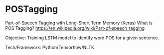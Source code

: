 # POSTagging

Part-of-Speech Tagging with Long-Short Term Memory (Keras)
What is POS Tagging? https://en.wikipedia.org/wiki/Part-of-speech_tagging

Objective: Training LSTM model to identify word POS for a given sentence.

Tech/Framework: Python/Tensorflow/NLTK
